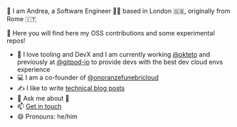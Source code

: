 👋 I am Andrea, a Software Engineer 👨‍💻 based in London 🇬🇧, originally from Rome 🇮🇹

📍 Here you will find here my OSS contributions and some experimental repos! 

- 🔭 I love tooling and DevX and I am currently working [@okteto](https://github.com/okteto) and previously at [@gitpod-io](https://github.com/gitpod-io) to provide devs with the best dev cloud envs experience
- 💻 I am a co-founder of [@onoranzefunebricloud](https://github.com/onoranzefunebricloud/)
- ✍️ I like to write [technical blog posts](https://andreafalzetti.github.io/)
- 💬 Ask me about 🍕 
- 📫 [Get in touch](http://falzetti.me)
- 😄 Pronouns: he/him
